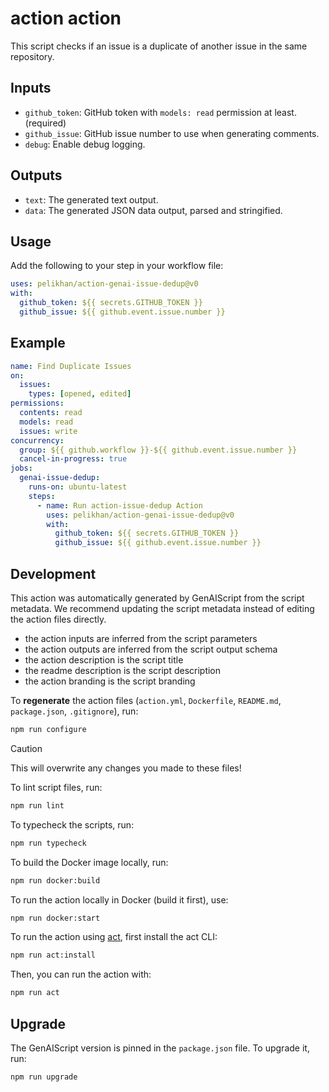 # action action

This script checks if an issue is a duplicate of another issue in the same repository.

## Inputs

- `github_token`: GitHub token with `models: read` permission at least. (required)
- `github_issue`: GitHub issue number to use when generating comments.
- `debug`: Enable debug logging.

## Outputs

- `text`: The generated text output.
- `data`: The generated JSON data output, parsed and stringified.

## Usage

Add the following to your step in your workflow file:

```yaml
uses: pelikhan/action-genai-issue-dedup@v0
with:
  github_token: ${{ secrets.GITHUB_TOKEN }}
  github_issue: ${{ github.event.issue.number }}
```

## Example

```yaml
name: Find Duplicate Issues
on:
  issues:
    types: [opened, edited]
permissions:
  contents: read
  models: read
  issues: write
concurrency:
  group: ${{ github.workflow }}-${{ github.event.issue.number }}
  cancel-in-progress: true
jobs:
  genai-issue-dedup:
    runs-on: ubuntu-latest
    steps:
      - name: Run action-issue-dedup Action
        uses: pelikhan/action-genai-issue-dedup@v0
        with:
          github_token: ${{ secrets.GITHUB_TOKEN }}
          github_issue: ${{ github.event.issue.number }}
```

## Development

This action was automatically generated by GenAIScript from the script metadata.
We recommend updating the script metadata instead of editing the action files directly.

- the action inputs are inferred from the script parameters
- the action outputs are inferred from the script output schema
- the action description is the script title
- the readme description is the script description
- the action branding is the script branding

To **regenerate** the action files (`action.yml`, `Dockerfile`, `README.md`, `package.json`, `.gitignore`), run:

```bash
npm run configure
```

> [!CAUTION]
> This will overwrite any changes you made to these files!

To lint script files, run:

```bash
npm run lint
```

To typecheck the scripts, run:
```bash
npm run typecheck
```

To build the Docker image locally, run:
```bash
npm run docker:build
```

To run the action locally in Docker (build it first), use:
```bash
npm run docker:start
```

To run the action using [act](https://nektosact.com/), first install the act CLI:

```bash
npm run act:install
```

Then, you can run the action with:

```bash
npm run act
```

## Upgrade

The GenAIScript version is pinned in the `package.json` file. To upgrade it, run:

```bash
npm run upgrade
```
